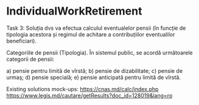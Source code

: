 # IndividualWorkRetirement

Task 3:
Soluția dvs va efectua calculul eventualelor pensii (în funcție de tipologia acestora și regimul de achitare a contribuțiilor eventualilor beneficiari).

Categoriile de pensii (Tipologia). În sistemul public, se acordă următoarele categorii de pensii:

a) pensie pentru limită de vîrstă;
b) pensie de dizabilitate;
c) pensie de urmaş;
d) pensie specială;
e) pensie anticipată pentru limită de vîrstă.

Existing solutions mock-ups: 
https://cnas.md/calc/index.php 
https://www.legis.md/cautare/getResults?doc_id=128019&lang=ro 

